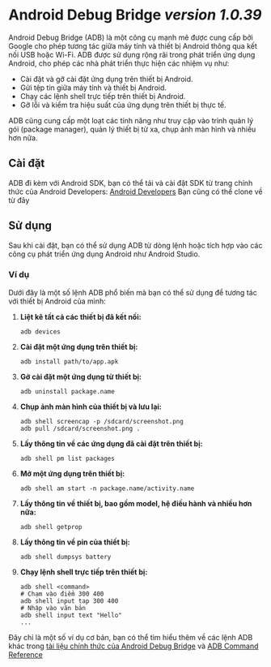 # Android Debug Bridge *version 1.0.39*

Android Debug Bridge (ADB) là một công cụ mạnh mẽ được cung cấp bởi Google cho phép tương tác giữa máy tính và thiết bị Android thông qua kết nối USB hoặc Wi-Fi. ADB được sử dụng rộng rãi trong phát triển ứng dụng Android, cho phép các nhà phát triển thực hiện các nhiệm vụ như:

- Cài đặt và gỡ cài đặt ứng dụng trên thiết bị Android.
- Gửi tệp tin giữa máy tính và thiết bị Android.
- Chạy các lệnh shell trực tiếp trên thiết bị Android.
- Gỡ lỗi và kiểm tra hiệu suất của ứng dụng trên thiết bị thực tế.

ADB cũng cung cấp một loạt các tính năng như truy cập vào trình quản lý gói (package manager), quản lý thiết bị từ xa, chụp ảnh màn hình và nhiều hơn nữa.

## Cài đặt

ADB đi kèm với Android SDK, bạn có thể tải và cài đặt SDK từ trang chính thức của Android Developers: [Android Developers](https://developer.android.com/studio/releases/platform-tools)
Bạn cũng có thể clone về từ đây

## Sử dụng

Sau khi cài đặt, bạn có thể sử dụng ADB từ dòng lệnh hoặc tích hợp vào các công cụ phát triển ứng dụng Android như Android Studio.

### Ví dụ
Dưới đây là một số lệnh ADB phổ biến mà bạn có thể sử dụng để tương tác với thiết bị Android của mình:

1. **Liệt kê tất cả các thiết bị đã kết nối:**
   ```
   adb devices
   ```
2. **Cài đặt một ứng dụng trên thiết bị:**
   ```
   adb install path/to/app.apk
   ```
3. **Gỡ cài đặt một ứng dụng từ thiết bị:**
   ```
   adb uninstall package.name
   ```
4. **Chụp ảnh màn hình của thiết bị và lưu lại:**
   ```
   adb shell screencap -p /sdcard/screenshot.png
   adb pull /sdcard/screenshot.png .
   ```
5. **Lấy thông tin về các ứng dụng đã cài đặt trên thiết bị:**
   ```
   adb shell pm list packages
   ```
6. **Mở một ứng dụng trên thiết bị:**
   ```
   adb shell am start -n package.name/activity.name
   ```
7. **Lấy thông tin về thiết bị, bao gồm model, hệ điều hành và nhiều hơn nữa:**
   ```
   adb shell getprop
   ```
8. **Lấy thông tin về pin của thiết bị:**
   ```
   adb shell dumpsys battery
   ```
9. **Chạy lệnh shell trực tiếp trên thiết bị:**
   ```
   adb shell <command>
   # Chạm vào điểm 300 400
   adb shell input tap 300 400
   # Nhập vào văn bản
   adb shell input text "Hello"
   ...
   ```

Đây chỉ là một số ví dụ cơ bản, bạn có thể tìm hiểu thêm về các lệnh ADB khác trong [tài liệu chính thức của Android Debug Bridge](https://developer.android.com/studio/command-line/adb) và [ADB Command Reference](https://developer.android.com/studio/command-line/adb#command-summary)
